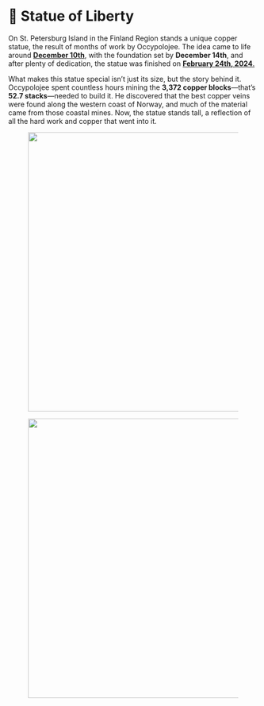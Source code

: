 # 🗽 Statue of Liberty

On St. Petersburg Island in the Finland Region stands a unique copper statue, the result of months of work by Occypolojee. The idea came to life around [**December 10th**](../../../../server-dates/december-23.md#dec-10), with the foundation set by **December 14th**, and after plenty of dedication, the statue was finished on [**February 24th, 2024**.](../../../../server-dates/february-24.md#feb-24)

What makes this statue special isn’t just its size, but the story behind it. Occypolojee spent countless hours mining the **3,372 copper blocks**—that’s **52.7 stacks**—needed to build it. He discovered that the best copper veins were found along the western coast of Norway, and much of the material came from those coastal mines. Now, the statue stands tall, a reflection of all the hard work and copper that went into it.

<div>

<figure><img src="../../../../.gitbook/assets/image (98).png" alt="" width="563"><figcaption></figcaption></figure>

 

<figure><img src="../../../../.gitbook/assets/2024-02-24_14.16.33.webp" alt="" width="563"><figcaption></figcaption></figure>

</div>
